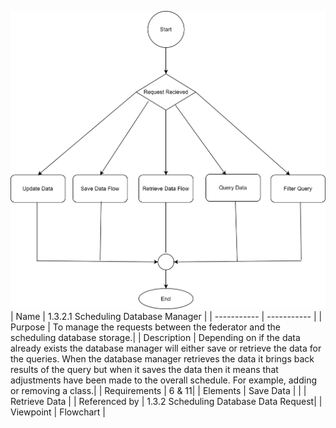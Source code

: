 ![1.3.2.1 Scheduling Database Manager](https://github.com/MckennahPalmer/CSE430/blob/Team1_GH_1.3.2.1/1.3.2.1%20Scheduling%20Database%20Manager.drawio%20(1).svg)
| Name | 1.3.2.1 Scheduling Database Manager |
| ----------- | ----------- |
| Purpose | To manage the requests between the federator and the scheduling database storage.|
| Description | Depending on if the data already exists the database manager will either save or retrieve the data for the queries. When the database manager retrieves the data it brings back results of the query but when it saves the data then it means that adjustments have been made to the overall schedule. For example, adding or removing a class.|
| Requirements | 6 & 11|
| Elements | Save Data |
|  | Retrieve Data |
| Referenced by | 1.3.2 Scheduling Database Data Request|
| Viewpoint | Flowchart |

